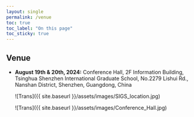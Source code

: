 ```yaml
---
layout: single
permalink: /venue
toc: true
toc_label: "On this page"
toc_sticky: true
---
```


## Venue
- <b>August 19th & 20th, 2024:</b> Conference Hall, 2F Information Building, Tsinghua Shenzhen International Graduate School, No.2279 Lishui Rd., Nanshan District, Shenzhen, Guangdong, China 

  ![Trans]({{ site.baseurl }}/assets/images/SIGS_location.jpg)

  ![Trans]({{ site.baseurl }}/assets/images/Conference_Hall.jpg)
